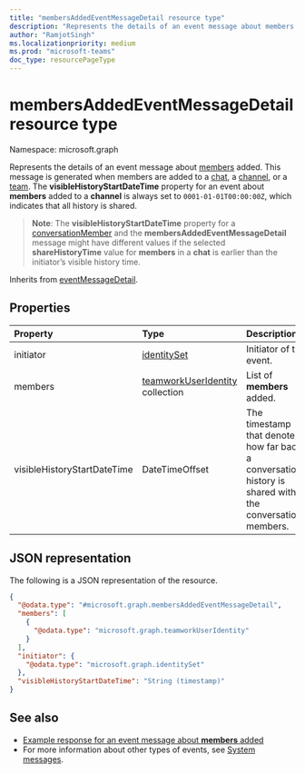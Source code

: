 ```yaml
---
title: "membersAddedEventMessageDetail resource type"
description: "Represents the details of an event message about members added."
author: "RamjotSingh"
ms.localizationpriority: medium
ms.prod: "microsoft-teams"
doc_type: resourcePageType
---
```


# membersAddedEventMessageDetail resource type

Namespace: microsoft.graph

Represents the details of an event message about [members](../resources/conversationMember.md) added.
This message is generated when members are added to a [chat](../resources/chat.md), a [channel](../resources/channel.md), or a [team](../resources/team.md).
The **visibleHistoryStartDateTime** property for an event about **members** added to a **channel** is always set to `0001-01-01T00:00:00Z`, which indicates that all history is shared.

> **Note**: The **visibleHistoryStartDateTime** property for a [conversationMember](conversationmember.md) and the **membersAddedEventMessageDetail** message might have different values if the selected **shareHistoryTime** value for **members** in a **chat** is earlier than the initiator’s visible history time.


Inherits from [eventMessageDetail](../resources/eventmessagedetail.md).

## Properties
|Property|Type|Description|
|:---|:---|:---|
|initiator|[identitySet](../resources/identityset.md)|Initiator of the event.|
|members|[teamworkUserIdentity](../resources/teamworkuseridentity.md) collection|List of **members** added.|
|visibleHistoryStartDateTime|DateTimeOffset|The timestamp that denotes how far back a conversation's history is shared with the conversation members.|

## JSON representation
The following is a JSON representation of the resource.
<!-- {
  "blockType": "resource",
  "@odata.type": "microsoft.graph.membersAddedEventMessageDetail",
  "baseType": "microsoft.graph.eventMessageDetail"
}
-->
``` json
{
  "@odata.type": "#microsoft.graph.membersAddedEventMessageDetail",
  "members": [
    {
      "@odata.type": "microsoft.graph.teamworkUserIdentity"
    }
  ],
  "initiator": {
    "@odata.type": "microsoft.graph.identitySet"
  },
  "visibleHistoryStartDateTime": "String (timestamp)"
}
```


## See also
- [Example response for an event message about **members** added](/graph/system-messages/#members-added)
- For more information about other types of events, see [System messages](/graph/system-messages).

